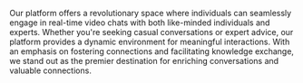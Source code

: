 Our platform offers a revolutionary space where individuals can seamlessly engage in real-time video chats with both like-minded individuals and experts. Whether you're seeking casual conversations or expert advice, our platform provides a dynamic environment for meaningful interactions. With an emphasis on fostering connections and facilitating knowledge exchange, we stand out as the premier destination for enriching conversations and valuable connections.
